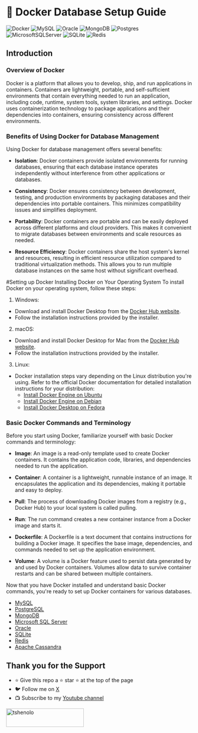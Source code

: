 # 🚀 Docker Database Setup Guide

![Docker](https://img.shields.io/badge/docker-%230db7ed.svg?style=for-the-badge&logo=docker&logoColor=white)
![MySQL](https://img.shields.io/badge/mysql-4479A1.svg?style=for-the-badge&logo=mysql&logoColor=white)
![Oracle](https://img.shields.io/badge/Oracle-F80000?style=for-the-badge&logo=oracle&logoColor=white)
![MongoDB](https://img.shields.io/badge/MongoDB-%234ea94b.svg?style=for-the-badge&logo=mongodb&logoColor=white)
![Postgres](https://img.shields.io/badge/postgres-%23316192.svg?style=for-the-badge&logo=postgresql&logoColor=white)
![MicrosoftSQLServer](https://img.shields.io/badge/Microsoft%20SQL%20Server-CC2927?style=for-the-badge&logo=microsoft%20sql%20server&logoColor=white)
![SQLite](https://img.shields.io/badge/sqlite-%2307405e.svg?style=for-the-badge&logo=sqlite&logoColor=white)
![Redis](https://img.shields.io/badge/redis-%23DD0031.svg?style=for-the-badge&logo=redis&logoColor=white)


## Introduction
### Overview of Docker
Docker is a platform that allows you to develop, ship, and run applications in containers. Containers are lightweight, portable, and self-sufficient environments that contain everything needed to run an application, including code, runtime, system tools, system libraries, and settings. Docker uses containerization technology to package applications and their dependencies into containers, ensuring consistency across different environments.

### Benefits of Using Docker for Database Management
Using Docker for database management offers several benefits:

- **Isolation**: Docker containers provide isolated environments for running databases, ensuring that each database instance operates independently without interference from other applications or databases.

- **Consistency**: Docker ensures consistency between development, testing, and production environments by packaging databases and their dependencies into portable containers. This minimizes compatibility issues and simplifies deployment.

- **Portability**: Docker containers are portable and can be easily deployed across different platforms and cloud providers. This makes it convenient to migrate databases between environments and scale resources as needed.

- **Resource Efficiency**: Docker containers share the host system's kernel and resources, resulting in efficient resource utilization compared to traditional virtualization methods. This allows you to run multiple database instances on the same host without significant overhead.

#Setting up Docker
Installing Docker on Your Operating System
To install Docker on your operating system, follow these steps:

1. Windows:

- Download and install Docker Desktop from the [Docker Hub website](https://docs.docker.com/desktop/install/windows-install/).
- Follow the installation instructions provided by the installer.

2. macOS:

- Download and install Docker Desktop for Mac from the [Docker Hub website](https://docs.docker.com/desktop/install/mac-install/).
- Follow the installation instructions provided by the installer.

3. Linux:

- Docker installation steps vary depending on the Linux distribution you're using. Refer to the official Docker documentation for detailed installation instructions for your distribution:
    - [Install Docker Engine on Ubuntu](https://docs.docker.com/desktop/install/ubuntu/)
    - [Install Docker Engine on Debian](https://docs.docker.com/desktop/install/debian/)
    - [Install Docker Desktop on Fedora](https://docs.docker.com/desktop/install/fedora/)

### Basic Docker Commands and Terminology
Before you start using Docker, familiarize yourself with basic Docker commands and terminology:

- **Image**: An image is a read-only template used to create Docker containers. It contains the application code, libraries, and dependencies needed to run the application.

- **Container**: A container is a lightweight, runnable instance of an image. It encapsulates the application and its dependencies, making it portable and easy to deploy.

- **Pull**: The process of downloading Docker images from a registry (e.g., Docker Hub) to your local system is called pulling.

- **Run**: The run command creates a new container instance from a Docker image and starts it.

- **Dockerfile**: A Dockerfile is a text document that contains instructions for building a Docker image. It specifies the base image, dependencies, and commands needed to set up the application environment.

- **Volume**: A volume is a Docker feature used to persist data generated by and used by Docker containers. Volumes allow data to survive container restarts and can be shared between multiple containers.

Now that you have Docker installed and understand basic Docker commands, you're ready to set up Docker containers for various databases.

- [MySQL](docker-MySQL.md)
- [PostgreSQL](docker-PostgreSQL.md)
- [MongoDB](docker-MongoDB.md)
- [Microsoft SQL Server](docker-Microsoft-SQL-Server.md)
- [Oracle](docker-Oracle.md)
- [SQLite](docker-SQLite.md)
- [Redis](docker-Redis.md)
- [Apache Cassandra](docker-Apache-Cassandra.md) 

## Thank you for the Support
- ⭐ Give this repo a ⭐ star ⭐ at the top of the page
- 🐦 Follow me on [X](https://x.com/tshenolo)
- 📺 Subscribe to my [Youtube channel](https://www.youtube.com/@tshenolo?sub_confirmation=1)

<p><a href="https://www.buymeacoffee.com/tshenolo"> <img align="left" src="https://cdn.buymeacoffee.com/buttons/v2/default-yellow.png" height="50" width="210" alt="tshenolo" /></a></p>